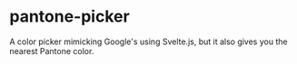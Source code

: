 # pantone-picker
A color picker mimicking Google's using Svelte.js, but it also gives you the nearest Pantone color.
